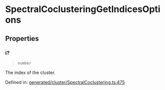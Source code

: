 # SpectralCoclusteringGetIndicesOptions

## Properties

### i?

> `number`

The index of the cluster.

Defined in:  [generated/cluster/SpectralCoclustering.ts:475](https://github.com/transitive-bullshit/scikit-learn-ts/blob/b59c1ff/packages/sklearn/src/generated/cluster/SpectralCoclustering.ts#L475)
